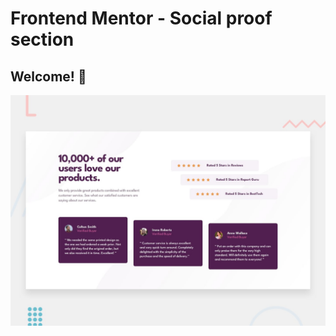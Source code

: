 # Frontend Mentor - Social proof section

## Welcome! 👋
![Design preview for the Social proof section coding challenge](./design/desktop-preview.jpg)


